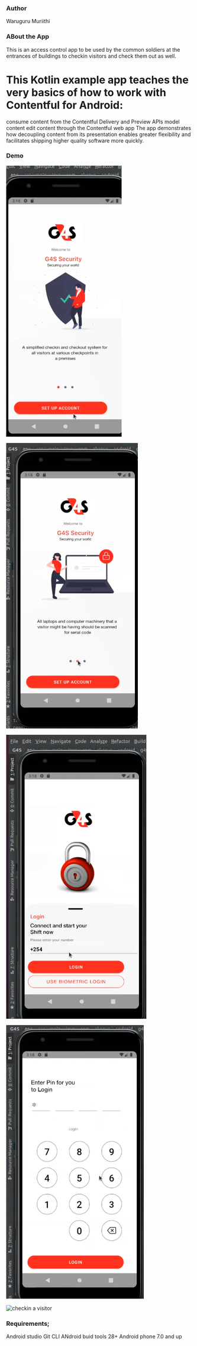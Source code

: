 ### Author
Waruguru Muriithi

### ABout the App
This is an access control app to be used by the common soldiers at the entrances of buildings to checkin visitors and check them out as well.

# This Kotlin example app teaches the very basics of how to work with Contentful for Android:

  consume content from the Contentful Delivery and Preview APIs
  model content
  edit content through the Contentful web app
  The app demonstrates how decoupling content from its presentation enables greater flexibility and facilitates shipping higher quality software more quickly.

### Demo
![first screen for new user](./app/src/main/res/drawable/one.png)

![welcome page](./app/src/main/res/drawable/welcome.png)

![login screen ](./app/src/main/res/drawable/login.png)

![pin screen](./app/src/main/res/drawable/pin.png)

![checkin a visitor](./app/src/main/res/checkin.png)



### Requirements;
Android studio
Git
CLI
ANdroid buid tools 28+
Android phone 7.0 and up



